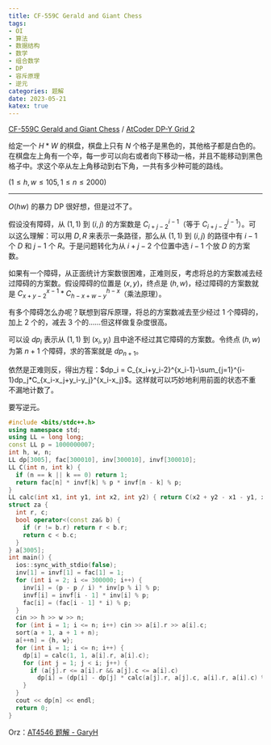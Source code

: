 ```yaml
---
title: CF-559C Gerald and Giant Chess
tags:
- OI
- 算法
- 数据结构
- 数学
- 组合数学
- DP
- 容斥原理
- 逆元
categories: 题解
date: 2023-05-21
katex: true
---
```


[CF-559C Gerald and Giant Chess](https://codeforces.com/contest/559/problem/C) / [AtCoder DP-Y Grid 2](https://atcoder.jp/contests/dp/tasks/dp_y)

给定一个 $H*W$ 的棋盘，棋盘上只有 $N$ 个格子是黑色的，其他格子都是白色的。在棋盘左上角有一个卒，每一步可以向右或者向下移动一格，并且不能移动到黑色格子中。求这个卒从左上角移动到右下角，一共有多少种可能的路线。

$(1 ≤ h, w ≤ 105, 1 ≤ n ≤ 2000)$

------

$O(hw)$ 的暴力 DP 很好想，但是过不了。

假设没有障碍，从 $(1, 1)$ 到 $(i, j)$ 的方案数是 $C_{i+j-2}^{i-1}$（等于 $C_{i+j-2}^{j-1}$）。可以这么理解：可以用 $D, R$ 来表示一条路径，那么从 $(1, 1)$ 到 $(i, j)$ 的路径中有 $i-1$ 个 $D$ 和 $j-1$ 个 $R$。于是问题转化为从 $i+j-2$ 个位置中选 $i-1$ 个放 $D$ 的方案数。

如果有一个障碍，从正面统计方案数很困难，正难则反，考虑将总的方案数减去经过障碍的方案数。假设障碍的位置是 $(x, y)$，终点是 $(h, w)$，经过障碍的方案数就是 $C_{x+y-2}^{x-1} * C_{h-x+w-y}^{h-x}$（乘法原理）。

有多个障碍怎么办呢？联想到容斥原理，将总的方案数减去至少经过 $1$ 个障碍的，加上 $2$ 个的，减去 $3$ 个的......但这样做复杂度很高。

可以设 $dp_i$ 表示从 $(1, 1)$ 到 $(x_i, y_i)$ 且中途不经过其它障碍的方案数。令终点 $(h, w)$ 为第 $n+1$ 个障碍，求的答案就是 $dp_{n+1}$。

依然是正难则反，得出方程：$dp_i = C_{x_i+y_i-2}^{x_i-1}-\sum_{j=1}^{i-1}dp_j*C_{x_i-x_j+y_i-y_j}^{x_i-x_j}$。这样就可以巧妙地利用前面的状态不重不漏地计数了。

要写逆元。

```cpp
#include <bits/stdc++.h>
using namespace std;
using LL = long long;
const LL p = 1000000007;
int h, w, n;
LL dp[3005], fac[300010], inv[300010], invf[300010];
LL C(int n, int k) {
  if (n == k || k == 0) return 1;
  return fac[n] * invf[k] % p * invf[n - k] % p;
}
LL calc(int x1, int y1, int x2, int y2) { return C(x2 + y2 - x1 - y1, x2 - x1); }
struct za {
  int r, c;
  bool operator<(const za& b) {
    if (r != b.r) return r < b.r;
    return c < b.c;
  }
} a[3005];
int main() {
  ios::sync_with_stdio(false);
  inv[1] = invf[1] = fac[1] = 1;
  for (int i = 2; i <= 300000; i++) {
    inv[i] = (p - p / i) * inv[p % i] % p;
    invf[i] = invf[i - 1] * inv[i] % p;
    fac[i] = (fac[i - 1] * i) % p;
  }
  cin >> h >> w >> n;
  for (int i = 1; i <= n; i++) cin >> a[i].r >> a[i].c;
  sort(a + 1, a + 1 + n);
  a[++n] = {h, w};
  for (int i = 1; i <= n; i++) {
    dp[i] = calc(1, 1, a[i].r, a[i].c);
    for (int j = 1; j < i; j++) {
      if (a[j].r <= a[i].r && a[j].c <= a[i].c)
        dp[i] = (dp[i] - dp[j] * calc(a[j].r, a[j].c, a[i].r, a[i].c) % p + p) % p;
    }
  }
  cout << dp[n] << endl;
  return 0;
}
```

Orz：[AT4546 题解 - GaryH](https://www.luogu.com.cn/blog/Garyhuang1234567890/solution-at4546)